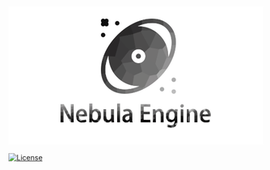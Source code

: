 ![img](./Nebula/Editor/NebulaEditor/Assets/LOGO.png)

<!-- [![Join the chat at https://nebulaengine.slack.com/](https://img.shields.io/discord/500285081265635328.svg?style=flat&logo=discord&label=discord&logoColor=f2f2f2)](https://discord.gg/f6aerfE)
[![All Contributors](https://img.shields.io/github/all-contributors/stride3d/stride?color=ee8449)](#contributors) -->
[![License](https://img.shields.io/badge/license-MIT-blue)](https://github.com/NebulaGraphics/Engine/blob/main/LICENSE.md)


